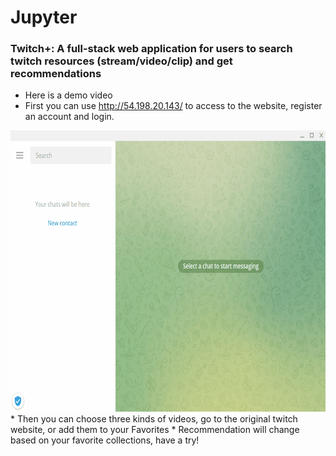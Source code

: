 # Jupyter
### Twitch+: A full-stack web application for users to search twitch resources (stream/video/clip) and get recommendations

* Here is a demo video
* First you can use http://54.198.20.143/ to access to the website, register an account and login.
<img src="https://github.com/Larry-Wendy/Financial_chatbot/blob/main/Gif/1-searchbot.gif" width="700" height="450"/>
* Then you can choose three kinds of videos, go to the original twitch website, or add them to your Favorites
* Recommendation will change based on your favorite collections, have a try!
